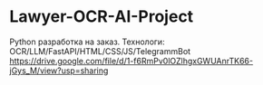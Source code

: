 # Lawyer-OCR-AI-Project
Python разработка на заказ. Технологи: OCR/LLM/FastAPI/HTML/CSS/JS/TelegrammBot
https://drive.google.com/file/d/1-f6RmPv0lOZlhgxGWUAnrTK66-jGys_M/view?usp=sharing
